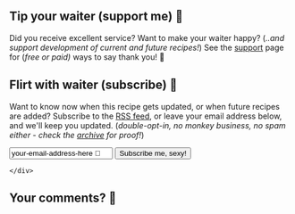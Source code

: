 ## Tip your waiter (support me) 👏

Did you receive excellent service? Want to make your waiter happy? (_..and support development of current and future recipes!_) See the [support](/support/) page for (_free or paid)_ ways to say thank you! 👏

## Flirt with waiter (subscribe) 💌

Want to know now when this recipe gets updated, or when future recipes are added? Subscribe to the [RSS feed](https://mastodon.social/@geekcookbook_changes.atom), or leave your email address below, and we'll keep you updated. (*double-opt-in, no monkey business, no spam either - check the [archive](https://us16.campaign-archive.com/home/?u=a1d9cee4402be76497a2baf49&id=10e284530a) for proof!*)

<div class="rm-area-after-recipe"></div>

<!-- Begin Mailchimp Signup Form -->
<div id="mailchimp">
<form action="https://funkypenguin.us16.list-manage.com/subscribe/post?u=a1d9cee4402be76497a2baf49&amp;id=10e284530a" method="post" id="mc-embedded-subscribe-form" name="mc-embedded-subscribe-form" class="validate" target="_blank" novalidate>
    <div id="mc_embed_signup_scroll">
	
<div class="mc-field-group">
	<input type="email" value="your-email-address-here 💋" name="EMAIL" class="required email" id="mce-EMAIL" onfocus="if(this.value==this.defaultValue)this.value='';" onblur="if(this.value=='')this.value=this.defaultValue;"> <span align="right"><input type="submit" value="Subscribe me, sexy!" name="subscribe" id="mc-embedded-subscribe" class="button"></span>
</div>
	<div id="mce-responses" class="clear">
		<div class="response" id="mce-error-response" style="display:none"></div>
		<div class="response" id="mce-success-response" style="display:none"></div>
	</div>    <!-- real people should not fill this in and expect good things - do not remove this or risk form bot signups-->
    <div style="position: absolute; left: -5000px;" aria-hidden="true"><input type="text" name="b_a1d9cee4402be76497a2baf49_10e284530a" tabindex="-1" value=""></div>
  
    </div>
</form>
</div>
<!--End mc_embed_signup-->

## Your comments? 💬
